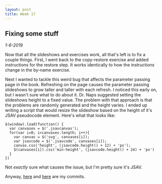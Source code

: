 ```yaml
---
layout: post
title: Week 17
---
```


## Fixing some stuff

*1-6-2019*

Now that all the slideshows and exercises work, all that's left is to fix a
couple things. First, I went back to the copy-restore exercise and added
instructions for the restore step. It works identically to how the instructions
change in the by-name exercise.

Next I wanted to tackle this weird bug that
affects the parameter passing page in the book. Refreshing on the page
causes the parameter passing slideshows to grow taller and taller with each
refresh. I noticed this early on, but I wasn't sure what to do about it. Dr.
Naps suggested setting the slideshows height to a fixed value. The problem with
that approach is that the problems are randomly generated and the height varies.
I ended up writing a script that would resize the slideshow based on the height
of it's JSAV pseudocode element. Here's what that looks like:

```
$(window).load(function() {
  var canvases = $('.jsavcanvas');
  for(var i=0; i<canvases.length; i++){
    var canvas = $('svg', canvases[i]);
    var jsavcode = $('.jsavcode', canvases[i]);
    canvas.css('height', (jsavcode.height() + 12) + 'px');
    $(canvases[i]).css('min-height', (jsavcode.height() + 24) + 'px')
  }
})
```

Not *exactly* sure what causes the issue, but I'm pretty sure it's JSAV.

Anyway,
[here](https://github.com/OpenDSA/OpenDSA/commit/25ca06d9dbb5995b6c0892b2ab7b390d82cb2e78)
and
[here](https://github.com/OpenDSA/OpenDSA/commit/0287ab19edebd79092b1578511ee5fd87d87d9a7)
are my commits.

